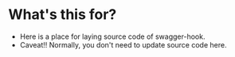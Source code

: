 # What's this for?

- Here is a place for laying source code of swagger-hook.
- Caveat!! Normally, you don't need to update source code here.
